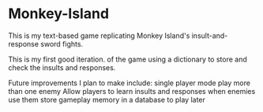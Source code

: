 # Monkey-Island
This is my text-based game replicating Monkey Island's insult-and-response sword fights. 

This is my first good iteration. of the game using a dictionary to store and check the insults and responses. 

Future improvements I plan to make include:
  single player mode
  play more than one enemy
  Allow players to learn insults and responses when enemies use them
  store gameplay memory in a database to play later

